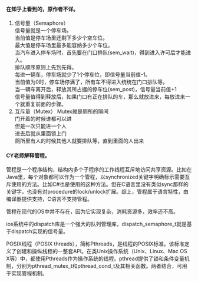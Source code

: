 #### 在知乎上看到的，原作者不详。
1. 信号量（Semaphore）  
  信号量就是一个停车场。  
  当前值是停车场里还剩下多少个空车位。  
  最大值是停车场里最多能容纳多少个车位。  
  当汽车进入停车场时，首先要在门口排队(sem_wait)，得到进入许可后才能进入。  
  排队顺序原则上先到先得。  
  每进一辆车，停车场就少了1个停车位，即信号量当前值-1。  
  当前值为0时，停车场停满了，所有车不得进入统统在门口排队等。  
  当一辆车离开后，释放其所占据的停车位(sem_post)，信号量当前值+1  
  信号量值得到释放后，如果门口有正在排队的车，那么就放进来，每放进来一个就重复前面的步骤。
2. 互斥量（Mutex）
  Mutex就是厕所的隔间  
  门开着的时候谁都可以进  
  但是一次只能进一个人  
  进去后就从里面锁上门  
  厕所里有人的时候其他人就要排队等，直到里面的人出来

#### CY老师解释管程。

管程是一个程序结构，结构内多个子程序的工作线程互斥地访问共享资源。比如在Java里，每个对象都可以作为一个管程，以synchronized关键字明确标示需要互斥使用的方法。比如C#也是使用的这种方法。但在C语言里没有类似sync那样的关键字，也没有对procedure的lock/unlock扩展。综上，管程属于语言特性，由编译器提供支持，C语言不支持管程。

管程在现代的OS中并不存在，因为它实现复杂，消耗资源多，效率还不高。

ios系统中的dispatch库是一个强大的队列管理库，dispatch_semaphore_t就是基于dispatch实现的信号量。

POSIX线程（POSIX threads），简称Pthreads，是线程的POSIX标准。该标准定义了创建和操纵线程的一整套API。在类Unix操作系统（Unix、Linux、Mac OS X等）中，都使用Pthreads作为操作系统的线程。pthread提供了锁和条件变量机制，分别为pthread_mutex_t和pthread_cond_t及其相关函数。两者结合，可用于实现管程机制。